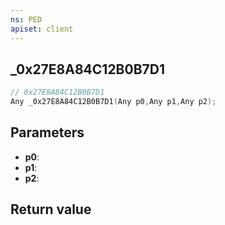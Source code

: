 ```yaml
---
ns: PED
apiset: client
---
```

## _0x27E8A84C12B0B7D1

```c
// 0x27E8A84C12B0B7D1
Any _0x27E8A84C12B0B7D1(Any p0,Any p1,Any p2);
```


## Parameters
* **p0**:
* **p1**:
* **p2**:

## Return value

